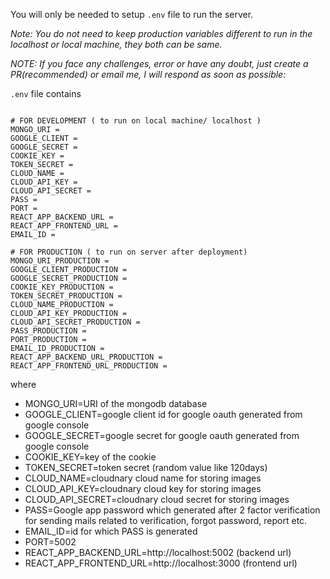 You will only be needed to setup ```.env``` file to run the server.

_Note: You do not need to keep production variables different to run in the localhost or local machine, they both can be same._

*NOTE: If you face any challenges, error or have any doubt, just create a PR(recommended) or email me, I will respond as soon as possible:*

```.env``` file contains <br/>

```

# FOR DEVELOPMENT ( to run on local machine/ localhost )
MONGO_URI = 
GOOGLE_CLIENT = 
GOOGLE_SECRET = 
COOKIE_KEY = 
TOKEN_SECRET = 
CLOUD_NAME = 
CLOUD_API_KEY = 
CLOUD_API_SECRET = 
PASS = 
PORT = 
REACT_APP_BACKEND_URL = 
REACT_APP_FRONTEND_URL = 
EMAIL_ID = 

# FOR PRODUCTION ( to run on server after deployment)
MONGO_URI_PRODUCTION = 
GOOGLE_CLIENT_PRODUCTION = 
GOOGLE_SECRET_PRODUCTION = 
COOKIE_KEY_PRODUCTION = 
TOKEN_SECRET_PRODUCTION = 
CLOUD_NAME_PRODUCTION = 
CLOUD_API_KEY_PRODUCTION = 
CLOUD_API_SECRET_PRODUCTION = 
PASS_PRODUCTION = 
PORT_PRODUCTION = 
EMAIL_ID_PRODUCTION = 
REACT_APP_BACKEND_URL_PRODUCTION = 
REACT_APP_FRONTEND_URL_PRODUCTION = 

```

where <br/>

- MONGO_URI=URI of the mongodb database
- GOOGLE_CLIENT=google client id for google oauth generated from google console
- GOOGLE_SECRET=google secret for google oauth generated from google console
- COOKIE_KEY=key of the cookie
- TOKEN_SECRET=token secret (random value like 120days)
- CLOUD_NAME=cloudnary cloud name for storing images 
- CLOUD_API_KEY=cloudnary cloud key for storing images
- CLOUD_API_SECRET=cloudnary cloud secret for storing images
- PASS=Google app password which generated after 2 factor verification for sending mails related to verification, forgot password, report etc.
- EMAIL_ID=id for which PASS is generated
- PORT=5002
- REACT_APP_BACKEND_URL=http://localhost:5002 (backend url)
- REACT_APP_FRONTEND_URL=http://localhost:3000 (frontend url)
